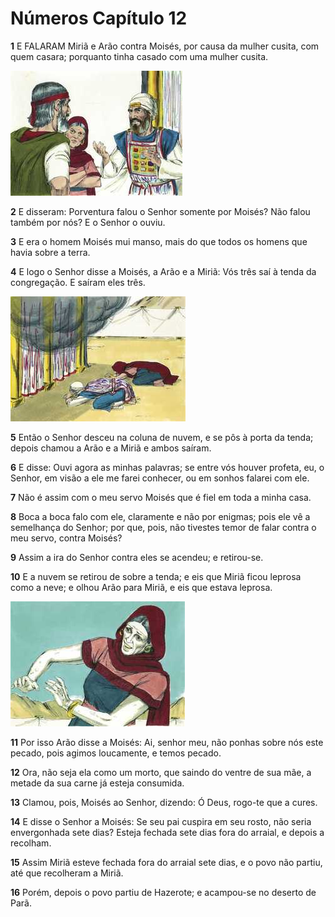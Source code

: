 # Números Capítulo 12

**1** 	E FALARAM Miriã e Arão contra Moisés, por causa da mulher cusita, com quem casara; porquanto tinha casado com uma mulher cusita.

![](../Images/SweetPublishing/4-12-1.jpg) 

**2** 	E disseram: Porventura falou o Senhor somente por Moisés? Não falou também por nós? E o Senhor o ouviu.

**3** 	E era o homem Moisés mui manso, mais do que todos os homens que havia sobre a terra.

**4** 	E logo o Senhor disse a Moisés, a Arão e a Miriã: Vós três saí à tenda da congregação. E saíram eles três.

![](../Images/SweetPublishing/4-12-2.jpg) 

**5** 	Então o Senhor desceu na coluna de nuvem, e se pôs à porta da tenda; depois chamou a Arão e a Miriã e ambos saíram.

**6** 	E disse: Ouvi agora as minhas palavras; se entre vós houver profeta, eu, o Senhor, em visão a ele me farei conhecer, ou em sonhos falarei com ele.

**7** 	Não é assim com o meu servo Moisés que é fiel em toda a minha casa.

**8** 	Boca a boca falo com ele, claramente e não por enigmas; pois ele vê a semelhança do Senhor; por que, pois, não tivestes temor de falar contra o meu servo, contra Moisés?

**9** 	Assim a ira do Senhor contra eles se acendeu; e retirou-se.

**10** 	E a nuvem se retirou de sobre a tenda; e eis que Miriã ficou leprosa como a neve; e olhou Arão para Miriã, e eis que estava leprosa.

![](../Images/SweetPublishing/4-12-3.jpg) 

**11** 	Por isso Arão disse a Moisés: Ai, senhor meu, não ponhas sobre nós este pecado, pois agimos loucamente, e temos pecado.

**12** 	Ora, não seja ela como um morto, que saindo do ventre de sua mãe, a metade da sua carne já esteja consumida.

**13** 	Clamou, pois, Moisés ao Senhor, dizendo: Ó Deus, rogo-te que a cures.

**14** 	E disse o Senhor a Moisés: Se seu pai cuspira em seu rosto, não seria envergonhada sete dias? Esteja fechada sete dias fora do arraial, e depois a recolham.

**15** 	Assim Miriã esteve fechada fora do arraial sete dias, e o povo não partiu, até que recolheram a Miriã.

**16** 	Porém, depois o povo partiu de Hazerote; e acampou-se no deserto de Parã.

